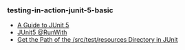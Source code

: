 ### testing-in-action-junit-5-basic

- [A Guide to JUnit 5](testing-in-action-junit-5-basics/docs/Junit5_Guice.md)
- [JUnit5 @RunWith](testing-in-action-junit-5-basics/docs/Junit5_@RunWith.md)
- [Get the Path of the /src/test/resources Directory in JUnit](testing-in-action-junit-5-basics/docs/Junit5_ResourcesPath.md)